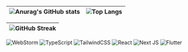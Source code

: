| ![Anurag's GitHub stats](https://github-readme-stats.vercel.app/api?username=lnngn&theme=graywhite&hide_border=true)| ![Top Langs](https://github-readme-stats.vercel.app/api/top-langs/?username=lnngn&theme=graywhite&layout=compact&langs_count=8&hide_border=true&card_width=400) |
| :---: | :---: | 

| ![GitHub Streak](https://streak-stats.demolab.com/?user=lnngn&card_width=1000&theme=graywhite&hide_border=true)|
| :---: | 

![WebStorm](https://img.shields.io/badge/webstorm-143?style=for-the-badge&logo=webstorm&logoColor=black&color=black&labelColor=94d2bd) ![TypeScript](https://img.shields.io/badge/typescript-%23007ACC.svg?style=for-the-badge&logo=typescript&logoColor=black&color=black&labelColor=72efdd) ![TailwindCSS](https://img.shields.io/badge/tailwindcss-%2338B2AC.svg?style=for-the-badge&logo=tailwind-css&logoColor=black&color=black&labelColor=64dfdf) ![React](https://img.shields.io/badge/react-%2320232a.svg?style=for-the-badge&logo=react&logoColor=black&color=black&labelColor=56cfe1) ![Next JS](https://img.shields.io/badge/Next-black?style=for-the-badge&logo=next.js&logoColor=black&color=black&labelColor=48bfe3) ![Flutter](https://img.shields.io/badge/Flutter-%2302569B.svg?style=for-the-badge&logo=Flutter&logoColor=black&color=black&labelColor=4ea8de)



